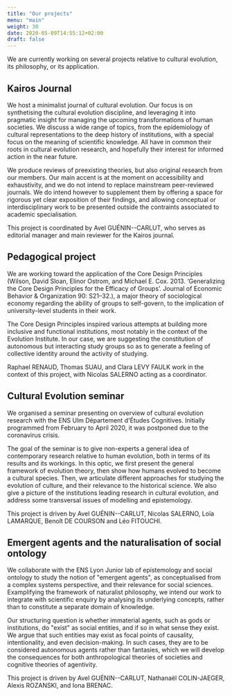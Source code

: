 ```yaml
---
title: "Our projects"
menu: "main"
weight: 30
date: 2020-05-09T14:55:12+02:00
draft: false
---
```


We are currently working on several projects relative to cultural evolution, its philosophy, or its application.


## Kairos Journal

We host a minimalist journal of cultural evolution. Our focus is on synthetising the cultural evolution discipline, and leveraging it into pragmatic insight for managing the upcoming transformations of human societies. We discuss a wide range of topics, from the epidemiology of cultural representations to the deep history of institutions, with a special focus on the meaning of scientific knowledge. All have in common their roots in cultural evolution research, and hopefully their interest for informed action in the near future.

We produce reviews of preexisting theories, but also original research from our members. Our main accent is at the moment on accessibility and exhaustivity, and we do not intend to replace mainstream peer-reviewed journals. We do intend however to supplement them by offering a space for rigorous yet clear exposition of their findings, and allowing conceptual or interdisciplinary work to be presented outside the contraints associated to academic specialisation.

This project is coordinated by Avel GUÉNIN--CARLUT, who serves as editorial manager and main reviewer for the Kairos journal.


## Pedagogical project

We are working toward the application of the Core Design Principles (Wilson, David Sloan, Elinor Ostrom, and Michael E. Cox. 2013. ‘Generalizing the Core Design Principles for the Efficacy of Groups’. Journal of Economic Behavior & Organization 90: S21–32.), a major theory of sociological economy regarding the ability of groups to self-govern, to the implication of university-level students in their work.

The Core Design Principles inspired various attempts at building more inclusive and functional institutions, most notably in the context of the Evolution Institute. In our case, we are suggesting the constitution of autonomous but interacting study groups so as to generate a feeling of collective identity around the activity of studying.

Raphael RENAUD, Thomas SUAU, and Clara LEVY FAULK work in the context of this project, with Nicolas SALERNO acting as a coordinator.


## Cultural Evolution seminar

We organised a seminar presenting on overview of cultural evolution research with the ENS Ulm Département d'Études Cognitives. Initially programmed from February to April 2020, it was postponed due to the coronavirus crisis.

The goal of the seminar is to give non-experts a general idea of contemporary research relative to human evolution, both in terms of its results and its workings. In this optic, we first present the general framework of evolution theory, then show how humans evolved to become a cultural species. Then, we articulate different approaches for studying the evolution of culture, and their relevance to the historical science. We also give a picture of the institutions leading research in cultural evolution, and address some transversal issues of modelling and epistemology.

This project is driven by Avel GUÉNIN--CARLUT, Nicolas SALERNO, Loïa LAMARQUE, Benoît DE COURSON and Léo FITOUCHI.

## Emergent agents and the naturalisation of social ontology

We collaborate with the ENS Lyon Junior lab of epistemology and social ontology to study the notion of "emergent agents", as conceptualised from a complex systems perspective, and their relevance for social sciences. Examplifying the framework of naturalist philosophy, we intend our work to integrate with scientific enquiry by analysing its underlying concepts, rather than to constitute a separate domain of knowledge.

Our structuring question is whether immaterial agents, such as gods or institutions, do "exist" as social entities, and if so in what sense they exist. We argue that such entities may exist as focal points of causality, intentionality, and even decision-making. In such cases, they are to be considered autonomous agents rather than fantasies, which we will develop the consequences for both anthropological theories of societies and cognitive theories of agentivity.

This project is driven by Avel GUÉNIN--CARLUT, Nathanaël COLIN-JAEGER, Alexis ROZANSKI, and Iona BRENAC.

